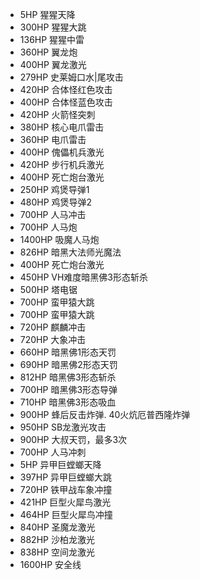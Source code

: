* 5HP   猩猩天降
* 300HP 猩猩大跳
* 136HP 猩猩中雷
* 360HP 翼龙炮
* 400HP 翼龙激光
* 279HP 史莱姆口水\|尾攻击
* 420HP 合体怪红色攻击
* 400HP 合体怪蓝色攻击
* 420HP 火箭怪突刺
* 380HP 核心电爪雷击
* 360HP 电爪雷击
* 400HP 傀儡机兵激光
* 420HP 步行机兵激光
* 400HP 死亡炮台激光
* 250HP 鸡煲导弹1
* 480HP 鸡煲导弹2
* 700HP 人马冲击
* 700HP 人马炮
* 1400HP 吸魔人马炮
* 826HP 暗黑大法师光魔法
* 400HP 死亡炮台激光
* 450HP VH难度暗黑佛3形态斩杀
* 500HP 塔电锯
* 700HP 蛮甲猿大跳
* 700HP 蛮甲猿大跳
* 720HP 麒麟冲击
* 720HP 大象冲击
* 660HP 暗黑佛1形态天罚
* 690HP 暗黑佛2形态天罚
* 812HP 暗黑佛3形态斩杀
* 700HP 暗黑佛3形态导弹
* 710HP 暗黑佛3形态吸血
* 900HP 蜂后反击炸弹. 40火炕厄普西隆炸弹
* 950HP SB龙激光攻击
* 900HP 大叔天罚，最多3次
* 700HP 人马冲刺
* 5HP 异甲巨螳螂天降
* 397HP 异甲巨螳螂大跳
* 720HP 铁甲战车象冲撞
* 421HP 巨型火犀鸟激光
* 464HP 巨型火犀鸟冲撞
* 840HP 圣魔龙激光
* 882HP 沙柏龙激光
* 838HP 空间龙激光
* 1600HP 安全线